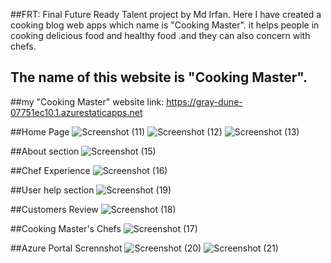##FRT: Final Future Ready Talent project by Md Irfan.
Here I have created a cooking blog web apps which name  is "Cooking Master". it helps people in cooking delicious food and healthy food .and they can also concern with chefs.
## The name of this website is "Cooking Master".

##my "Cooking Master" website link: https://gray-dune-07751ec10.1.azurestaticapps.net

##Home Page
![Screenshot (11)](https://user-images.githubusercontent.com/103171462/174642829-328e2a3b-9f75-412d-9557-5b24fa4648d4.png)
![Screenshot (12)](https://user-images.githubusercontent.com/103171462/174642849-ac031a7c-d51e-4111-915c-fa5a176eae0b.png)
![Screenshot (13)](https://user-images.githubusercontent.com/103171462/174642856-f9ea7e16-28ef-4d9a-b201-dc79c6c3d4c3.png)

##About section
![Screenshot (15)](https://user-images.githubusercontent.com/103171462/174643272-0ac32d49-26c7-4a27-8dbd-6f61c2d684bc.png)

##Chef Experience
![Screenshot (16)](https://user-images.githubusercontent.com/103171462/174643563-37024357-6f50-4bac-96bd-0b6d8d0cb189.png)

##User help section
![Screenshot (19)](https://user-images.githubusercontent.com/103171462/174643745-d31707ed-17ce-4028-abd4-f2082fb122f6.png)

##Customers Review
![Screenshot (18)](https://user-images.githubusercontent.com/103171462/174643854-3268fbbe-9583-4c29-b0b3-7b14bceca2e7.png)

##Cooking Master's Chefs
![Screenshot (17)](https://user-images.githubusercontent.com/103171462/174643924-3ab78413-cfe8-4c61-a553-7adf5d8fc54a.png)

##Azure Portal Scrennshot
![Screenshot (20)](https://user-images.githubusercontent.com/103171462/174644106-26845ad8-1dd2-42a1-af2a-4eb86ecd988e.png)
![Screenshot (21)](https://user-images.githubusercontent.com/103171462/174644137-c1c77720-02ed-4cec-9ea3-f0019f81f3b7.png)








